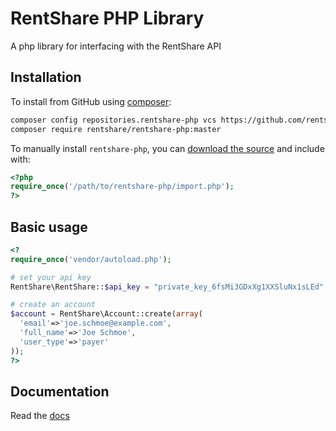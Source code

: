 # RentShare PHP Library

A php library for interfacing with the RentShare API

## Installation

To install from GitHub using [composer](https://getcomposer.org/):

```bash
composer config repositories.rentshare-php vcs https://github.com/rentshare/rentshare-php.git
composer require rentshare/rentshare-php:master
```

To manually install `rentshare-php`, you can [download the source](https://github.com/rentshare/rentshare-php/zipball/master) and include with:

```php
<?php
require_once('/path/to/rentshare-php/import.php');
?>
```

## Basic usage

```php
<?
require_once('vendor/autoload.php');

# set your api key
RentShare\RentShare::$api_key = "private_key_6fsMi3GDxXg1XXSluNx1sLEd";

# create an account
$account = RentShare\Account::create(array(
  'email'=>'joe.schmoe@example.com',
  'full_name'=>'Joe Schmoe',
  'user_type'=>'payer'
));
?>
```

## Documentation
Read the [docs](https://developer.rentshare.com/?php)
